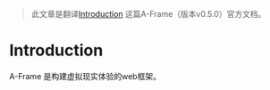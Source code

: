 > 此文章是翻译[Introduction](https://aframe.io/docs/0.5.0/introduction/) 这篇A-Frame（版本v0.5.0）官方文档。

# Introduction

A-Frame 是构建虚拟现实体验的web框架。